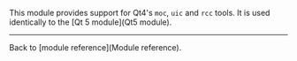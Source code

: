 This module provides support for Qt4's `moc`, `uic` and `rcc` tools. It is used identically to the [Qt 5 module](Qt5 module).

---

Back to [module reference](Module reference).
